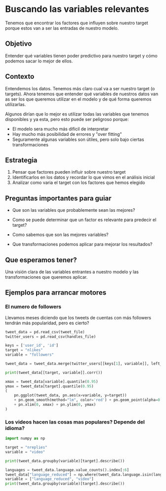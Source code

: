# Buscando las variables relevantes
Tenemos que encontrar los factores que influyen sobre nuestro target porque estos van a ser las entradas de nuestro modelo.

## Objetivo
Entender qué variables tienen poder predictivo para nuestro target y cómo podemos sacar lo mejor de ellos.

## Contexto
Entendemos los datos. Tenemos más claro cual va a ser nuestro target (o targets). Ahora tenemos que entender qué variables de nuestros datos van as ser los que queremos utilizar en el modelo y de qué forma queremos utilizarlas.

Algunos dirían que lo mejor es utilizar todas las variables que tenemos disponibles y ya esta, pero esto puede ser peligroso porque:

* El modelo sera mucho más difícil de interpretar
* Hay mucho más posibilidad de errores y "over fitting"
* Seguramente algunas variables son útiles, pero solo bajo ciertas transformaciones

## Estrategia

1. Pensar que factores pueden influir sobre nuestro target
2. Identificarlos en los datos y recordar lo que vimos en el análisis inicial
3. Analizar como varia el target con los factores que hemos elegido

## Preguntas importantes para guiar

* Que son las variables que probablemente sean las mejores?

* Como se puede determinar que un factor es relevante para predecir el target?

* Como sabemos que son las mejores variables?

* Que transformaciones podemos aplicar para mejorar los resultados?


## Que esperamos tener?

Una visión clara de las variables entrantes a nuestro modelo y las transformaciones que queremos aplicar.

## Ejemplos para arrancar motores

### El numero de followers

Llevamos meses diciendo que los tweets de cuentas con más followers tendrán más popularidad, pero es cierto?

```python
tweet_data = pd.read_csv(tweet_file)
twitter_users = pd.read_csv(handles_file)

keys = ['user_id', 'id']
target = "nlikes"
variable = "followers"

tweet_data = tweet_data.merge(twitter_users[[keys[1], variable]], left_on=keys[0], right_on=keys[1])

print(tweet_data[[target, variable]].corr())

xmax = tweet_data[variable].quantile(0.95)
ymax = tweet_data[target].quantile(0.95)
(
    pn.ggplot(tweet_data, pn.aes(x=variable, y=target)) 
    + pn.geom_smooth(method="lm", color='red') + pn.geom_point(alpha=0.2) 
    + pn.xlim(0, xmax) + pn.ylim(0, ymax)
)
```

### Los videos hacen las cosas mas populares? Depende del idioma?
```python
import numpy as np

target = "nreplies"
variable = "video"

print(tweet_data.groupby(variable)[target].describe())

languages = tweet_data.language.value_counts().index[:6]
tweet_data["language_reduced"] = np.where(tweet_data.language.isin(languages), tweet_data.language, "others")
variable = ["language_reduced", "video"]
print(tweet_data.groupby(variable)[target].describe())
```
